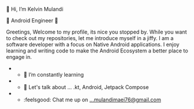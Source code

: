 👋 Hi, I’m Kelvin Mulandi

👀 Android Engineer 👀



Greetings, Welcome to my profile, its nice you stopped by. While you want to check out my repositories, let me introduce myself in a jiffy. I am a software developer with a focus on Native Android applications. I enjoy learning and writing code to make the Android Ecosystem a better place to engage in.
 
- - 🌱 I’m constantly learning 
- - :speech_balloon: Let's talk about ... .kt, Android, Jetpack Compose
- - :feelsgood: Chat me up on ...mulandimaei76@gmail.com

<!---
aggviolinist/aggviolinist is a ✨ special ✨ repository because its `README.md` (this file) appears on your GitHub profile.
You can click the Preview link to take a look at your changes.
--->



